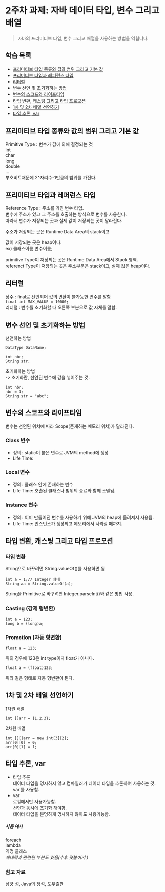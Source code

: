 # 2주차 과제: 자바 데이터 타입, 변수 그리고 배열 
> 자바의 프리미티브 타입, 변수 그리고 배열을 사용하는 방법을 익힙니다.

## 학습 목록
- [프리미티브 타입 종류와 값의 범위 그리고 기본 값](#프리미티브-타입-종류와-값의-범위-그리고-기본-값)
- [프리미티브 타입과 레퍼런스 타입](#프리미티브-타입과-레퍼런스-타입)
- [리터럴](#리터럴)
- [변수 선언 및 초기화하는 방법](#변수-선언-및-초기화하는-방법)
- [변수의 스코프와 라이프타임](#변수의-스코프와-라이프타임)
- [타입 변환, 캐스팅 그리고 타입 프로모션](#타입-변환,-캐스팅-그리고-타입-프로모션)
- [1차 및 2차 배열 선언하기](#1차-및-2차-배열-선언하기)
- [타입 추론, var](#타입-추론,-var)

## 프리미티브 타입 종류와 값의 범위 그리고 기본 값
Primitive Type : 변수가 값에 의해 결정되는 것  
int  
char  
long  
double  
...  
부호비트때문에 2^자리수-1만큼의 범위를 가진다.  
## 프리미티브 타입과 레퍼런스 타입
Reference Type : 주소를 가진 변수 타입.  
변수에 주소가 있고 그 주소를 호출하는 방식으로 변수를 사용한다.  
따라서 변수가 저장되는 곳과 실제 값이 저장되는 곳이 달라진다.  

주소가 저장되는 곳은  Runtime Data Area의 stack이고  

값이 저장되는 곳은 heap이다.  
ex) 클래스이름 변수이름;  


primitive Type이 저장되는 곳은 Runtime Data Area에서 Stack 영역.  
referenct Type이 저장되는 곳은 주소부분은 stack이고, 실제 값은 heap이다.  

## 리터럴
상수 : final로 선언되어 값의 변환이 불가능한 변수를 말함  
```final int MAX_VALUE = 10000;  ```  
리터럴 : 변수를 초기화할 때 오른쪽 부분으로 값 자체를 말함.  
## 변수 선언 및 초기화하는 방법 
선언하는 방법  
```
DataType DataName;  

int nbr;  
String str;  
```
초기화하는 방법  
-> 초기화란, 선언된 변수에 값을 넣어주는 것.  
```
int nbr;
nbr = 3;
String str = "abc";
```
## 변수의 스코프와 라이프타임  
변수는 선언된 위치에 따라 Scope(존재하는 메모리 위치)가 달라진다.  
### Class 변수
 - 정의 : static이 붙은 변수로 JVM의 method에 생성
 - Life Time:  
### Local 변수
 - 정의 : 클래스 안에 존재하는 변수 
 - Life Time: 호출된 클래스나 범위의 종료와 함께 소멸됨.  
### Instance 변수 
 - 정의 : 이미 만들어진 변수를 사용하기 위해 JVM의 heap에 올려져서 사용됨.  
 - Life Time: 인스턴스가 생성되고 메모리에서 사라질 때까지.  


## 타입 변환, 캐스팅 그리고 타입 프로모션
   ### 타입 변환
   String으로 바꾸려면 String.valueOf()를 사용하면 됨
   ```
   int a = 1;// Integer 형태
   String aa = String.valueOf(a);
   ```
   String을 Primitive로 바꾸려면 Integer.parseInt()와 같은 방법 사용.  
   
   
   ### Casting (강제 형변환)
   ```
   int a = 123;
   long b = (long)a;
   ```
   ### Promotion (자동 형변환)
   ```
   float a = 123;
   ```
   위의 경우에 123은 int type이지 float가 아니다.
   ```
   float a = (float)123;
   ```
   위와 같은 형태로 자동 형변환이 된다.
## 1차 및 2차 배열 선언하기  
1차원 배열  
 ```
 int []arr = {1,2,3};
 ```
2차원 배열  
 ```
 int [][]arr = new int[3][2];
 arr[0][0] = 0;  
 arr[0][1] = 1;  
 ```
 
## 타입 추론, var
 - 타입 추론  
 데이터 타입을 명시하지 않고 컴파일러가 데이터 타입을 추론하여 사용하는 것.  
 var 를 사용함.
 - var  
 로컬에서만 사용가능함.  
 선언과 동시에 초기화 해야함.  
 데이터 타입을 분명하게 명시하지 않아도 사용가능함.  
 ##### 사용 예시  
 foreach   
 lambda  
 익명 클래스  
 _제네릭과 관련된 부분도 있음(추후 덧붙이기.)_

  
   ### 참고 자료  
  남궁 성, Java의 정석, 도우출판  
  
